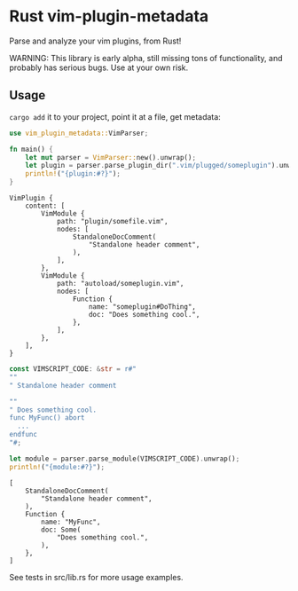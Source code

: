 # Rust vim-plugin-metadata

Parse and analyze your vim plugins, from Rust!

WARNING: This library is early alpha, still missing tons of functionality, and probably has serious
bugs. Use at your own risk.

## Usage

`cargo add` it to your project, point it at a file, get metadata:

```rust
use vim_plugin_metadata::VimParser;

fn main() {
    let mut parser = VimParser::new().unwrap();
    let plugin = parser.parse_plugin_dir(".vim/plugged/someplugin").unwrap();
    println!("{plugin:#?}");
}
```
```
VimPlugin {
    content: [
        VimModule {
            path: "plugin/somefile.vim",
            nodes: [
                StandaloneDocComment( 
                    "Standalone header comment",
                ),
            ],
        },
        VimModule {
            path: "autoload/someplugin.vim",
            nodes: [
                Function {
                    name: "someplugin#DoThing",
                    doc: "Does something cool.",
                },
            ],
        },
    ],
}
```

```rust
const VIMSCRIPT_CODE: &str = r#"
""
" Standalone header comment

""
" Does something cool.
func MyFunc() abort
  ...
endfunc
"#;

let module = parser.parse_module(VIMSCRIPT_CODE).unwrap();
println!("{module:#?}");
```
```
[
    StandaloneDocComment(
        "Standalone header comment",
    ),
    Function {
        name: "MyFunc",
        doc: Some(
            "Does something cool.",
        ),
    },
]
```

See tests in src/lib.rs for more usage examples.
